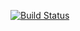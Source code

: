 [![Build Status](https://travis-ci.com/johnscape/NeuralNetwork.svg?branch=Development)](https://travis-ci.com/johnscape/NeuralNetwork)